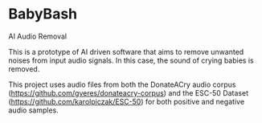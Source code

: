 # BabyBash
AI Audio Removal

This is a prototype of AI driven software that aims to remove unwanted noises from input audio signals.  In this case, the sound of crying babies is removed.

This project uses audio files from both the DonateACry audio corpus (https://github.com/gveres/donateacry-corpus) and the ESC-50 Dataset (https://github.com/karolpiczak/ESC-50) for both positive and negative audio samples.
